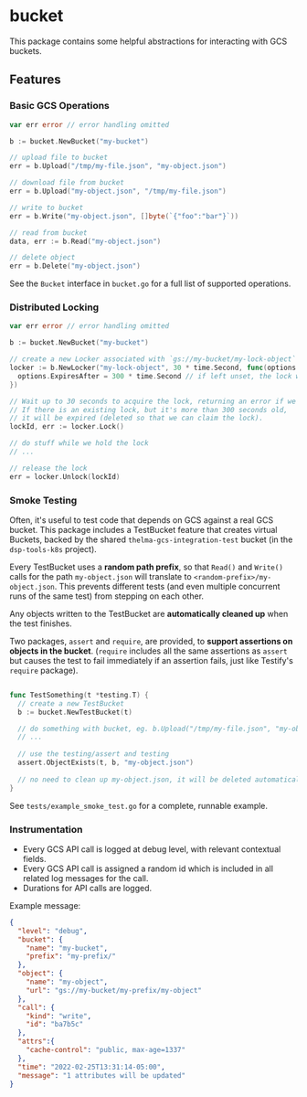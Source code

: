 # bucket

This package contains some helpful abstractions for interacting with GCS buckets.

## Features

### Basic GCS Operations

```go
var err error // error handling omitted

b := bucket.NewBucket("my-bucket")

// upload file to bucket
err = b.Upload("/tmp/my-file.json", "my-object.json")

// download file from bucket
err = b.Upload("my-object.json", "/tmp/my-file.json")

// write to bucket
err = b.Write("my-object.json", []byte(`{"foo":"bar"}`))

// read from bucket
data, err := b.Read("my-object.json")

// delete object
err = b.Delete("my-object.json")
```

See the `Bucket` interface in `bucket.go` for a full list of supported operations.

### Distributed Locking

```go
var err error // error handling omitted

b := bucket.NewBucket("my-bucket")

// create a new Locker associated with `gs://my-bucket/my-lock-object`
locker := b.NewLocker("my-lock-object", 30 * time.Second, func(options *lock.Options) {
  options.ExpiresAfter = 300 * time.Second // if left unset, the lock will never expire
})

// Wait up to 30 seconds to acquire the lock, returning an error if we time out.
// If there is an existing lock, but it's more than 300 seconds old, 
// it will be expired (deleted so that we can claim the lock).
lockId, err := locker.Lock()

// do stuff while we hold the lock
// ...

// release the lock
err = locker.Unlock(lockId)

```

### Smoke Testing

Often, it's useful to test code that depends on GCS against a real GCS bucket. This package includes a TestBucket feature that creates virtual Buckets, backed by the shared `thelma-gcs-integration-test` bucket (in the `dsp-tools-k8s` project).

Every TestBucket uses a **random path prefix**, so that `Read()` and `Write()` calls for the path `my-object.json` will translate to `<random-prefix>/my-object.json`. This prevents different tests (and even multiple concurrent runs of the same test) from stepping on each other.

Any objects written to the TestBucket are **automatically cleaned up** when the test finishes.

Two packages, `assert` and `require`, are provided, to **support assertions on objects in the bucket**. (`require` includes all the same assertions as `assert` but causes the test to fail immediately if an assertion fails, just like Testify's `require` package).

```go

func TestSomething(t *testing.T) {
  // create a new TestBucket
  b := bucket.NewTestBucket(t)

  // do something with bucket, eg. b.Upload("/tmp/my-file.json", "my-object.json")
  // ...
  
  // use the testing/assert and testing
  assert.ObjectExists(t, b, "my-object.json")
  
  // no need to clean up my-object.json, it will be deleted automatically
}
```

See `tests/example_smoke_test.go` for a complete, runnable example.

### Instrumentation

* Every GCS API call is logged at debug level, with relevant contextual fields.
* Every GCS API call is assigned a random id which is included in all related log messages for the call.
* Durations for API calls are logged.

Example message:

```json
{
  "level": "debug",
  "bucket": {
    "name": "my-bucket",
    "prefix": "my-prefix/"
  },
  "object": {
    "name": "my-object",
    "url": "gs://my-bucket/my-prefix/my-object"
  },
  "call": {
    "kind": "write",
    "id": "ba7b5c"
  },
  "attrs":{
    "cache-control": "public, max-age=1337"
  },
  "time": "2022-02-25T13:31:14-05:00",
  "message": "1 attributes will be updated"
}
```

